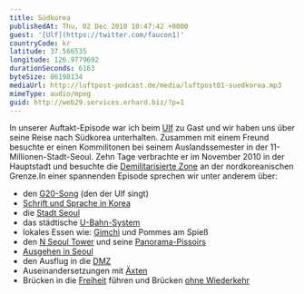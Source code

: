 ```yaml
---
title: Südkorea
publishedAt: Thu, 02 Dec 2010 10:47:42 +0000
guest: '[Ulf](https://twitter.com/faucon1)'
countryCode: kr
latitude: 37.566535
longitude: 126.9779692
durationSeconds: 6163
byteSize: 86198134
mediaUrl: http://luftpost-podcast.de/media/luftpost01-suedkorea.mp3
mimeType: audio/mpeg
guid: http://web29.services.erhard.biz/?p=1
---
```


In unserer Auftakt-Episode war ich beim [Ulf](http://twitter.com/faucon1) zu Gast und wir haben uns über seine Reise nach Südkorea unterhalten. Zusammen mit einem Freund besuchte er einen Kommilitonen bei seinem Auslandssemester in der 11-Millionen-Stadt-Seoul. Zehn Tage verbrachte er im November 2010 in der Hauptstadt und besuchte die [Demilitarisierte Zone](http://de.wikipedia.org/wiki/Demilitarisierte%5FZone%5F%28Koreanische%5FHalbinsel%29) an der nordkoreanischen Grenze.In einer spannenden Episode sprechen wir unter anderem über:

- den [G20-Song](http://www.youtube.com/watch?v=XQ9R%5FFZwTQM) (den der Ulf singt)
- [Schrift und Sprache in Korea](http://language.snu.ac.kr/site/en/klec/click-korean/index.jsp)
- die [Stadt Seoul](http://wikitravel.org/de/Seoul)
- das städtische [U-Bahn-System](http://www.smrt.co.kr/Train/Subwaymap/Eng/Subwaymap.jsp)
- lokales Essen wie: [Gimchi](http://de.wikipedia.org/wiki/Gimchi) und Pommes am Spieß
- den [N Seoul Tower](http://www.nseoultower.net/english/) und seine [Panorama-Pissoirs](http://www.gadling.com/2007/04/27/urinals-with-views/)
- [Ausgehen in Seoul](http://www.seoulgrid.com/blog/tag/gangnam/)
- den Ausflug in die [DMZ](http://de.wikipedia.org/wiki/Demilitarisierte%5FZone%5F%28Koreanische%5FHalbinsel%29)
- Auseinandersetzungen mit [Äxten](http://en.wikipedia.org/wiki/Axe%5Fmurder%5Fincident)
- Brücken in die [Freiheit](http://www.koreadmztour.com/english/dmz/dmz%5F7.htm) führen und Brücken [ohne Wiederkehr](http://de.wikipedia.org/wiki/Brücke%5Fohne%5FWiederkehr%5F%28Koreanische%5FHalbinsel%29)
